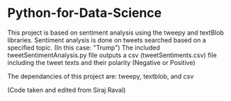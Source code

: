 # Python-for-Data-Science
This project is based on sentiment analysis using the tweepy and textBlob libraries. 
Sentiment analysis is done on tweets searched based on a specified topic. (In this case: "Trump")
The included tweetSentimentAnalysis.py file outputs a csv (tweetSentiments.csv) file including the tweet texts and their polarity (Negative or Positive)

The dependancies of this project are:
tweepy,
textblob, and
csv


(Code taken and edited from Siraj Raval)
